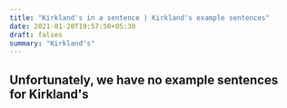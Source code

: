 ```yaml
---
title: "Kirkland's in a sentence | Kirkland's example sentences"
date: 2021-01-20T19:57:50+05:30
draft: falses
summary: "Kirkland's"
---
```

## Unfortunately, we have no example sentences for Kirkland's                 
